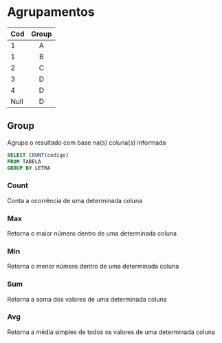 # Agrupamentos

| Cod | Group |
|--|:--:|
| 1 | A |
| 1 | B |
| 2 | C |
| 3 | D |
| 4 | D |
| Null | D |

## Group
Agrupa o resultado com base na(s) coluna(s) informada

```sql
SELECT COUNT(codigo)
FROM TABELA
GROUP BY LETRA
```


### Count
Conta a ocorrência de uma determinada coluna

### Max
Retorna o maior número dentro de uma determinada coluna

### Min
Retorna o menor número dentro de uma determinada coluna

### Sum
Retorna a soma dos valores de uma determinada coluna

### Avg
Retorna a média simples de todos os valores de uma determinada coluna
<!--stackedit_data:
eyJoaXN0b3J5IjpbMTM1NTkwMzYyNl19
-->